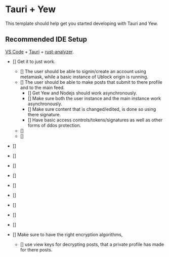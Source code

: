 # Tauri + Yew

This template should help get you started developing with Tauri and Yew.

## Recommended IDE Setup

[VS Code](https://code.visualstudio.com/) + [Tauri](https://marketplace.visualstudio.com/items?itemName=tauri-apps.tauri-vscode) + [rust-analyzer](https://marketplace.visualstudio.com/items?itemName=rust-lang.rust-analyzer).


- [] Get it to just work.
    - [] The user should be able to signin/create an account using metamask, while a basic   instance of Ublock origin is running.
    - [] The user should be able to make posts that submit to there profile and to the main feed. 
        - [] Get Yew and Nodejs should work asynchronously.
        - [] Make sure both the user instance and the main instance work asynchronously.
        - [] Make sure content that is changed/edited, is done so using there signature.
        - [] Have basic access controls/tokens/signatures as well as other forms of ddos protection.
    - [] 
    - [] 
- []
- []
- []
- []
- []
- []
- []
- []
- []


- [] Make sure to have the right encryption algorithms,
    - [] use view keys for decrypting posts, that a private profile has made for there posts.